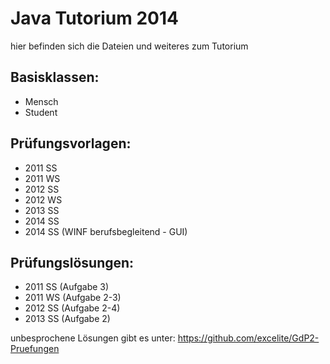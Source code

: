 Java Tutorium 2014
=============

hier befinden sich die Dateien und weiteres zum Tutorium

## Basisklassen:
* Mensch
* Student

## Prüfungsvorlagen:
* 2011 SS
* 2011 WS
* 2012 SS
* 2012 WS
* 2013 SS
* 2014 SS
* 2014 SS (WINF berufsbegleitend - GUI)

## Prüfungslösungen:
* 2011 SS (Aufgabe 3)
* 2011 WS (Aufgabe 2-3)
* 2012 SS (Aufgabe 2-4)
* 2013 SS (Aufgabe 2)

unbesprochene Lösungen gibt es unter:
https://github.com/excelite/GdP2-Pruefungen
